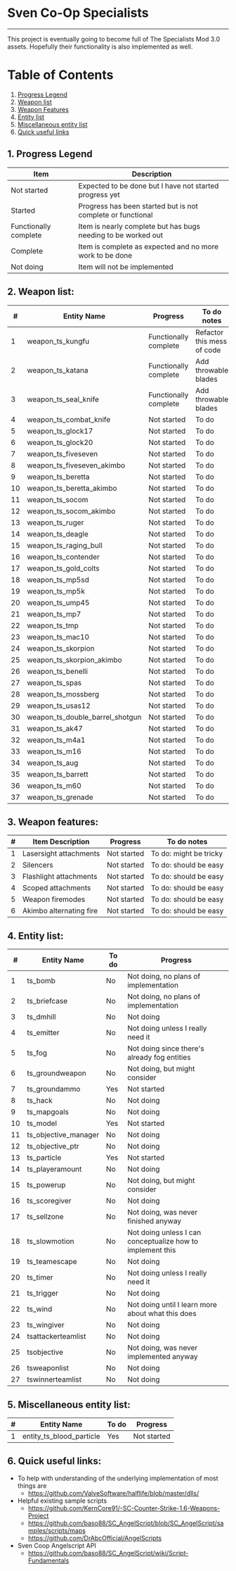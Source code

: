 # Sven Co-Op Specialists

***

This project is eventually going to become full of The Specialists Mod 3.0 assets.
Hopefully their functionality is also implemented as well.

# Table of Contents
1. [Progress Legend](#progresslegend)
2. [Weapon list](#weaponlist)
3. [Weapon Features](#weaponfeatures)
4. [Entity list](#entitylist)
5. [Miscellaneous entity list](#miscellaneousentitylist)
6. [Quick useful links](#quickusefullinks)

<a name="progresslegend"></a>
## 1. Progress Legend
| Item                  | Description                                                   |
| --------------------- | ------------------------------------------------------------- |
| Not started           | Expected to be done but I have not started progress yet       |
| Started               | Progress has been started but is not complete or functional   |
| Functionally complete | Item is nearly complete but has bugs needing to be worked out |
| Complete              | Item is complete as expected and no more work to be done      |
| Not doing             | Item will not be implemented                                  |

<a name="weaponlist"></a>
## 2. Weapon list:
| \# | Entity Name                      | Progress              | To do notes                   |
| -- | -------------------------------- | --------------------- | ----------------------------- |
| 1  | weapon_ts_kungfu                 | Functionally complete | Refactor this mess of code    |
| 2  | weapon_ts_katana                 | Functionally complete | Add throwable blades          |
| 3  | weapon_ts_seal_knife             | Functionally complete | Add throwable blades          |
| 4  | weapon_ts_combat_knife           | Not started           | To do                         |
| 5  | weapon_ts_glock17                | Not started           | To do                         |
| 6  | weapon_ts_glock20                | Not started           | To do                         |
| 7  | weapon_ts_fiveseven              | Not started           | To do                         |
| 8  | weapon_ts_fiveseven_akimbo       | Not started           | To do                         |
| 9  | weapon_ts_beretta                | Not started           | To do                         |
| 10 | weapon_ts_beretta_akimbo         | Not started           | To do                         |
| 11 | weapon_ts_socom                  | Not started           | To do                         |
| 12 | weapon_ts_socom_akimbo           | Not started           | To do                         |
| 13 | weapon_ts_ruger                  | Not started           | To do                         |
| 14 | weapon_ts_deagle                 | Not started           | To do                         |
| 15 | weapon_ts_raging_bull            | Not started           | To do                         |
| 16 | weapon_ts_contender              | Not started           | To do                         |
| 17 | weapon_ts_gold_colts             | Not started           | To do                         |
| 18 | weapon_ts_mp5sd                  | Not started           | To do                         |
| 19 | weapon_ts_mp5k                   | Not started           | To do                         |
| 20 | weapon_ts_ump45                  | Not started           | To do                         |
| 21 | weapon_ts_mp7                    | Not started           | To do                         |
| 22 | weapon_ts_tmp                    | Not started           | To do                         |
| 23 | weapon_ts_mac10                  | Not started           | To do                         |
| 24 | weapon_ts_skorpion               | Not started           | To do                         |
| 25 | weapon_ts_skorpion_akimbo        | Not started           | To do                         |
| 26 | weapon_ts_benelli                | Not started           | To do                         |
| 27 | weapon_ts_spas                   | Not started           | To do                         |
| 28 | weapon_ts_mossberg               | Not started           | To do                         |
| 29 | weapon_ts_usas12                 | Not started           | To do                         |
| 30 | weapon_ts_double_barrel_shotgun  | Not started           | To do                         |
| 31 | weapon_ts_ak47                   | Not started           | To do                         |
| 32 | weapon_ts_m4a1                   | Not started           | To do                         |
| 33 | weapon_ts_m16                    | Not started           | To do                         |
| 34 | weapon_ts_aug                    | Not started           | To do                         |
| 35 | weapon_ts_barrett                | Not started           | To do                         |
| 36 | weapon_ts_m60                    | Not started           | To do                         |
| 37 | weapon_ts_grenade                | Not started           | To do                         |

<a name="weaponfeatures"></a>
## 3. Weapon features:
| \# | Item Description                 | Progress              | To do notes                   |
| -- | -------------------------------- | --------------------- | ----------------------------- |
| 1  | Lasersight attachments           | Not started           | To do: might be tricky        |
| 2  | Silencers                        | Not started           | To do: should be easy         |
| 3  | Flashlight attachments           | Not started           | To do: should be easy         |
| 4  | Scoped attachments               | Not started           | To do: should be easy         |
| 5  | Weapon firemodes                 | Not started           | To do: should be easy         |
| 6  | Akimbo alternating fire          | Not started           | To do: should be easy         |

<a name="entitylist"></a>
## 4. Entity list:
| \# | Entity Name                      | To do | Progress                                                      |
| -- | -------------------------------- | ----- | ------------------------------------------------------------- |
| 1  | ts_bomb                          | No    | Not doing, no plans of implementation                         |
| 2  | ts_briefcase                     | No    | Not doing, no plans of implementation                         |
| 3  | ts_dmhill                        | No    | Not doing                                                     |
| 4  | ts_emitter                       | No    | Not doing unless I really need it                             |
| 5  | ts_fog                           | No    | Not doing since there's already fog entities                  |
| 6  | ts_groundweapon                  | No    | Not doing, but might consider                                 |
| 7  | ts_groundammo                    | Yes   | Not started                                                   |
| 8  | ts_hack                          | No    | Not doing                                                     |
| 9  | ts_mapgoals                      | No    | Not doing                                                     |
| 10 | ts_model                         | Yes   | Not started                                                   |
| 11 | ts_objective_manager             | No    | Not doing                                                     |
| 12 | ts_objective_ptr                 | No    | Not doing                                                     |
| 13 | ts_particle                      | Yes   | Not started                                                   |
| 14 | ts_playeramount                  | No    | Not doing                                                     |
| 15 | ts_powerup                       | No    | Not doing, but might consider                                 |
| 16 | ts_scoregiver                    | No    | Not doing                                                     |
| 17 | ts_sellzone                      | No    | Not doing, was never finished anyway                          |
| 18 | ts_slowmotion                    | No    | Not doing unless I can conceptualize how to implement this    |
| 19 | ts_teamescape                    | No    | Not doing                                                     |
| 20 | ts_timer                         | No    | Not doing unless I really need it                             |
| 21 | ts_trigger                       | No    | Not doing                                                     |
| 22 | ts_wind                          | No    | Not doing until I learn more about what this does             |
| 23 | ts_wingiver                      | No    | Not doing                                                     |
| 24 | tsattackerteamlist               | No    | Not doing                                                     |
| 25 | tsobjective                      | No    | Not doing, was never implemented anyway                       |
| 26 | tsweaponlist                     | No    | Not doing                                                     |
| 27 | tswinnerteamlist                 | No    | Not doing                                                     |

<a name="miscellaneousentitylist"></a>
## 5. Miscellaneous entity list:
| \# | Entity Name                      | To do | Progress                                                      |
| -- | -------------------------------- | ----- | ------------- |
| 1  | entity_ts_blood_particle         | Yes   | Not started   |

<a name="quickusefullinks"></a>
## 6. Quick useful links:
- To help with understanding of the underlying implementation of most things are
    - https://github.com/ValveSoftware/halflife/blob/master/dlls/
- Helpful existing sample scripts
    - https://github.com/KernCore91/-SC-Counter-Strike-1.6-Weapons-Project
    - https://github.com/baso88/SC_AngelScript/blob/SC_AngelScript/samples/scripts/maps
    - https://github.com/DrAbcOfficial/AngelScripts
- Sven Coop Angelscript API
    - https://github.com/baso88/SC_AngelScript/wiki/Script-Fundamentals

